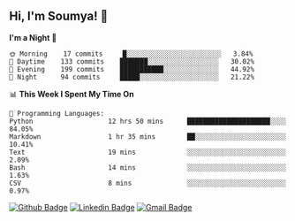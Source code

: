 ## Hi, I'm Soumya! 👋

<!--START_SECTION:waka-->
**I'm a Night 🦉** 

```text
🌞 Morning    17 commits     █░░░░░░░░░░░░░░░░░░░░░░░░   3.84% 
🌆 Daytime    133 commits    ███████░░░░░░░░░░░░░░░░░░   30.02% 
🌃 Evening    199 commits    ███████████░░░░░░░░░░░░░░   44.92% 
🌙 Night      94 commits     █████░░░░░░░░░░░░░░░░░░░░   21.22%

```


📊 **This Week I Spent My Time On** 

```text
💬 Programming Languages: 
Python                   12 hrs 50 mins      █████████████████████░░░░   84.05% 
Markdown                 1 hr 35 mins        ██░░░░░░░░░░░░░░░░░░░░░░░   10.41% 
Text                     19 mins             ░░░░░░░░░░░░░░░░░░░░░░░░░   2.09% 
Bash                     14 mins             ░░░░░░░░░░░░░░░░░░░░░░░░░   1.63% 
CSV                      8 mins              ░░░░░░░░░░░░░░░░░░░░░░░░░   0.97%

```


<!--END_SECTION:waka-->

[![Github Badge](https://img.shields.io/badge/-rubyruins-grey?style=for-the-badge&logo=github&logoColor=white&link=https://github.com/rubyruins/)](https://www.github.com/rubyruins/) 
[![Linkedin Badge](https://img.shields.io/badge/-Soumya%20Parekh-0072b1?style=for-the-badge&logo=Linkedin&logoColor=white&link=https://www.linkedin.com/in/Soumya-Parekh/)](https://www.linkedin.com/in/Soumya-Parekh/) 
[![Gmail Badge](https://img.shields.io/badge/-soumya.parekh@somaiya.edu-c14438?style=for-the-badge&logo=Gmail&logoColor=white&link=mailto:soumya.parekh@somaiya.edu)](mailto:soumya.parekh@somaiya.edu) 
